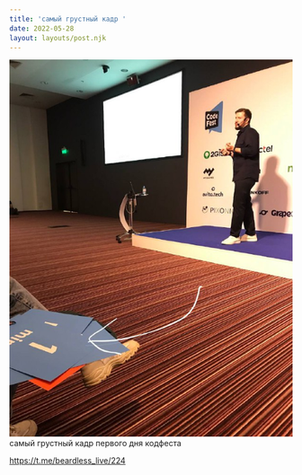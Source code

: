 ```yaml
---
title: 'самый грустный кадр '
date: 2022-05-28
layout: layouts/post.njk
---
```


![](/img/AgACAgIAAx0CVDWW-AAD4GKR_xlqnfadxdglv0eFOGElWqAlAAKauzEbT52RSMz-D8FSfgouAQADAgADcwADJAQ.jpg
)
самый грустный кадр первого дня кодфеста

https://t.me/beardless_live/224